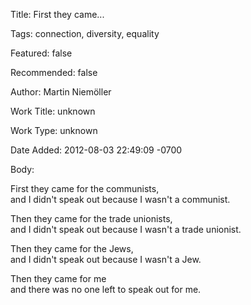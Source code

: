 Title:  First they came...

Tags:   connection, diversity, equality

Featured: false

Recommended: false

Author: Martin Niemöller

Work Title: unknown

Work Type: unknown

Date Added: 2012-08-03 22:49:09 -0700

Body: 

First they came for the communists,  
and I didn't speak out because I wasn't a communist. 

Then they came for the trade unionists,  
and I didn't speak out because I wasn't a trade unionist. 

Then they came for the Jews,  
and I didn't speak out because I wasn't a Jew. 

Then they came for me  
and there was no one left to speak out for me.

